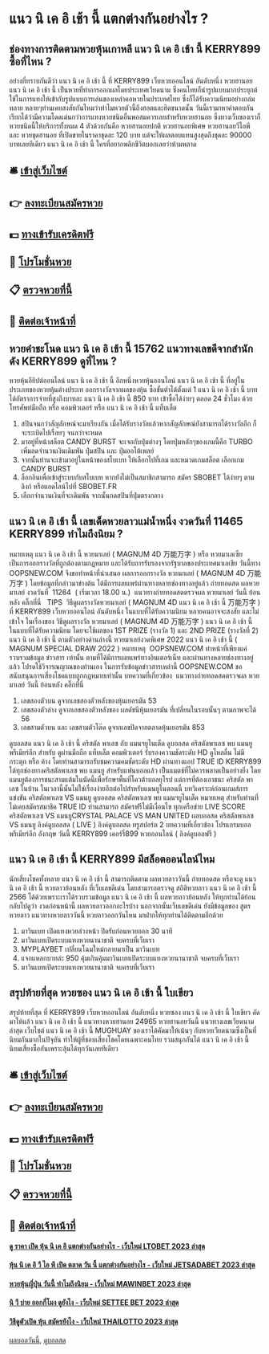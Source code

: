 # แนว นิ เค อิ เช้า นี้ แตกต่างกันอย่างไร ?
## ช่องทางการติดตามหวยหุ้นเกาหลี แนว นิ เค อิ เช้า นี้ KERRY899 ซื้อที่ไหน ?
อย่างที่ทราบกันดีว่า แนว นิ เค อิ เช้า นี้ ที่ KERRY899 เว็บหวยออนไลน์ อันดับหนึ่ง หวยฮานอย แนว นิ เค อิ เช้า นี้ เป็นหวยที่ทำการออกผลโดยประเทศเวียดนาม ซึ่งคนไทยก็นำรูปแบบมากประยุกต์ใช้ในการแทงให้เข้ากับรูปแบบการเล่นของเหล่าคอหวยในประเทศไทย ซึ่งก็ได้รับความนิยมอย่างถล่มทลาย หลายๆท่านเคยสงสัยกันไหมว่าทำไมหวยตัวนี้ถึงฮอตและฮิตขนาดนั้น วันนี้เรามาหาคำตอบกัน
เรียกได้ว่ามีความโดดเด่นกว่าการแทงหวยชนิดอื่นพอสมควรเลยสำหรับหวยฮานอย ซึ่งทางเว็บของเราก็หวยชนิดนี้ให้บริการทั้งหมด 4 ตัวด้วยกันคือ หวยฮานอยปกติ หวยฮานอยพิเศษ หวยฮานอยวีไอพี และ หวยชุดฮานอย ที่เปิดขายในราคาชุดละ 120 บาท แต่จะให้ผลตอบแทนสูงสุดถึงชุดละ 90000 บาทเลยทีเดียว แนว นิ เค อิ เช้า นี้ ใครที่อยากพลิกชีวิตบอกเลยว่าห้ามพลาด

## 🛎 [เข้าสู่เว็บไซต์](https://bit.ly/3BG5bNw)
## 👉 [ลงทะเบียนสมัครหวย](https://bit.ly/3BG5bNw)
## 💵 [ทางเข้ารับเครดิตฟรี](https://bit.ly/3C3mvgS)
## 👑 [โปรโมชั่นหวย](https://bit.ly/3C3mvgS)
## 📋 [ตรวจหวยที่นี้](https://bit.ly/3C3mvgS)
## 📱 [ติดต่อเจ้าหน้าที่](https://bit.ly/3C3mvgS)

## หวยคำชะโนด แนว นิ เค อิ เช้า นี้ 15762 แนวทางเลขดีจากสำนักดัง KERRY899 ดูที่ไหน ?
หวยหุ้นอียิปต์ออนไลน์ แนว นิ เค อิ เช้า นี้ อีกหนึ่งหวยหุ้นออนไลน์ แนว นิ เค อิ เช้า นี้ ที่อยู่ในประเภทของหวยหุ้นต่างประเท ออกรางวัลจากผลของหุ้น ซื้อขั้นต่ำได้ตั้งแต่ 1 แนว นิ เค อิ เช้า นี้ บาท ได้อัตราการจ่ายที่สูงถึงบาทละ แนว นิ เค อิ เช้า นี้ 850 บาท เข้าซื้อได้ง่ายๆ ตลอด 24 ชั่วโมง ด้วยโทรศัพท์มือถือ หรือ คอมพิวเตอร์ หรือ แนว นิ เค อิ เช้า นี้ แท็บเล็ต
1. สปินจนกว่าสัญลักษณ์จะมาเรียงกัน เมื่อได้รับรางวัลแล้วหากสัญลักษณ์ยังสามารถได้รางวัลอีก ก็จะระเบิดไปเรื่อยๆ จนกว่าจะหมด
2. มาอยู่ที่หน้าสล็อต CANDY BURST จะเจอกับปุ่มต่างๆ โดยปุ่มหลักๆของเกมนี้คือ TURBO เพิ่มลดจำนวนเงินเดิมพัน ปุ่มสปิน และ ปุ่มออโต้เพลย์
3. จากนั้นท่านจะเข้ามาอยู่ในหน้าของสโบเบท ให้เลือกไปที่เกม และหมวดเกมสล็อต เลือกเกม CANDY BURST
4. ล็อกอินเพื่อเข้าสู่ระบบกับสโบเบท หากยังไม่เป็นสมาชิกสามารถ สมัคร SBOBET ได้ง่ายๆ ตามลิงก์ หรือแอดไลน์ไปที่ SBOBET.FR
5. เลือกจำนวนเงินที่จะเดิมพัน จากนั้นกดสปินที่ปุ่มตรงกลาง

## แนว นิ เค อิ เช้า นี้ เลขเด็ดหวยลาวแม่น้ำหนึ่ง งวดวันที่ 11465 KERRY899 ทำไมถึงนิยม ?
หมายเหตุ แนว นิ เค อิ เช้า นี้ หวยมาเลย์ ( MAGNUM 4D 万能万字 ) หรือ หวยมาเลเซีย เป็นการออกรางวัลที่ถูกต้องตามกฎหมาย และได้รับการรับรองจากรัฐบาลของประเทศมาเลเชีย
วันนี้ทาง OOPSNEW.COM จึงขอทำหน้าที่นำเสนอ ผลการออกรางวัล หวยมาเลย์ ( MAGNUM 4D 万能万字 ) โดยข้อมูลที่กล่าวมาข่างต้น ได้มีการเผยแพร่ผ่านทางหลายช่องทางอยู่แล้ว
ถ่ายทอดสด ผลหวยมาเลย์ งวดวันที่  11264  ( เริ่มเวลา 18.00 น.)
 แนวทางถ่ายทอดสดตรวจผล หวยมาเลย์ วันนี้ ย้อนหลัง คลิ๊กที่นี่  
TIPS  วิธีดูผลรางวัลหวยมาเลย์ ( MAGNUM 4D แนว นิ เค อิ เช้า นี้ 万能万字 ) ที่ KERRY899 เว็บหวยออนไลน์ อันดับหนึ่ง ในแบบที่ได้รับความนิยม
หลายคนอาจจะสงสัย และไม่เข้าใจ ในเรื่องของ วิธีดูผลรางวัล หวยมาเลย์ ( MAGNUM 4D 万能万字 ) แนว นิ เค อิ เช้า นี้ ในแบบที่ได้รับความนิยม โดยจะใช้ผลของ 1ST PRIZE (รางวัล 1) และ 2ND PRIZE (รางวัลที่ 2) แนว นิ เค อิ เช้า นี้ ตามตัวอย่างด่านล่างนี้
หวยมาเลย์งวดพิเศษ 2022 แนว นิ เค อิ เช้า นี้ ( MAGNUM SPECIAL DRAW 2022 )
หมายเหตุ  OOPSNEW.COM ทำหน้าที่เพียงแค่รวบรวมข้อมูล ข่าวสาร เท่านั้น ตามที่ได้มีการเผยแพร่ทางอินเตอร์เน็ท และผ่านทางหลายช่องทางอยู่แล้ว โปรดใช้วิจารณญาณของท่านเอง ในการรับข้อมูลข่าวสารเหล่านี้ OOPSNEW.COM ขอสนับสนุนการเสี่ยงโชคแบบถูกกฎหมายเท่านั้น
บทความที่เกี่ยวข้อง
 แนวทางถ่ายทอดสดตรวจผล หวยมาเลย์ วันนี้ ย้อนหลัง คลิ๊กที่นี่  
1. เลขสองตัวบน ดูจากเลขสองตัวหลังของหุ้นเยอรมัน 53
2. เลขสองตัวล่าง ดูจากเลขสองตัวหลังของ ผลดัชนีหุ้นเยอรมัน ที่เปลี่ยนในรอบนั้นๆ ตามภาพจะได้ 56
3. เลขสามตัวบน และ เลขสามตัวโต๊ด ดูจากเลขปิดจากตลาดหุ้นเยอรมัน 853

ดูบอลสด แนว นิ เค อิ เช้า นี้ คริสตัล พาเลซ กับ แมนฯยูไนเต็ด
ดูบอลสด คริสตัลพาเลซ พบ แมนยู พรีเมียร์ลีก สำหรับ ดูผ่านมือถือ แท็บเล็ต คอมพิวเตอร์ รับรองความชัดระดับ HD ดูไหลลื่น ไม่มีกระตุก หรือ ค้าง โดยท่านสามารถรับชมความคมชัดระดับ HD ผ่านทางแอป TRUE ID KERRY899 ได้ทุกช่องทางคริสตัลพาเลซ พบ แมนยู สำหรับแฟนบอลแล้ว เป็นแมตช์ที่ไม่ควรพลาดเป็นอย่างยิ่ง โดยแมนยูต้องการชนะสามแต้มในนัดนี้เพื่อรักษาพื้นที่โควต้าบอลยุโรป แต่การที่ต้องเอาชนะ คริสตัล พาเลซ ในบ้าน ในเวลานี้นั้นไม่ใช่เรื่องง่ายอีกต่อไปสำหรับแมนยูในตอนนี้
บทวิเคราะห์ก่อนเกมส์การแข่งขัน คริสตัลพาเลซ VS แมนยู
ดูบอลสด คริสตัลพาเลซ พบ แมนฯยูไนเต็ด
หมายเหตุ สำหรับท่านที่ไม่เคยสมัครสมาชิค TRUE ID ท่านสามารถ สมัครฟรีไม่มีเงื่อนไข ทุกเครือข่าย
LIVE SCORE คริสตัลพาเลซ VS แมนยูCRYSTAL PALACE VS MAN UNITED
ผลบอลสด คริสตัลพาเลซ VS แมนยู
ลิงค์ดูบอลสด ( LIVE )
 ลิงค์ดูบอลสด 
 ทรูสปอร์ต 2 
บทความที่เกี่ยวข้อง
โปรแกรมบอล พรีเมียร์ลีก อังกฤษ วันนี้ KERRY899 เคอร์รี่899 หวยออนไลน์ ( ลิงค์ดูบอลฟรี )

## แนว นิ เค อิ เช้า นี้ KERRY899 มีสล็อตออนไลน์ไหม
นักเสี่ยงโชคทั้งหลาย แนว นิ เค อิ เช้า นี้ สามารถติดตาม ผลหวยลาววันนี้ ถ่ายทอดสด หรือจะดู แนว นิ เค อิ เช้า นี้ หวยลาวย้อนหลัง ที่เว็บเลขดีเด่น โดยสามารถตรวจดู สถิติหวยลาว แนว นิ เค อิ เช้า นี้ 2566 ได้ด้วยเพราะเราได้รวบรวมข้อมูล แนว นิ เค อิ เช้า นี้ ผลหวยลาวย้อนหลัง ให้ทุกท่านได้ย้อนกลับไปดูว่า งวดก่อนหน้านี้ ผลหวยลาวออกอะไรบ้าง นอกจากนั้นเว็บเลขดีเด่น ยังมีข้อมูลของ สูตรหวยลาว แนวทางหวยลาววันนี้ หวยลาวออกวันไหน มาฝากให้ทุกท่านได้ติดตามอีกด้วย
1. มาวินเบท เปิดแทงหวยล่วงหน้า ปิดรับก่อนหวยออก 30 นาที
2. มาวินเบทเปิดระบบแทงหวยนานาชาติ จบครบที่เว็บเรา
3. MYPLAYBET เปลี่ยนโฉมใหม่กลายมาเป็น มาวินเบท
4. แจกแหลกบาทล่ะ 950 คุ้มเกินคุ้มมาวินเบทเปิดระบบแทงหวยนานาชาติ จบครบที่เว็บเรา
5. มาวินเบทเปิดระบบแทงหวยนานาชาติ จบครบที่เว็บเรา

## สรุปท้ายที่สุด หวยซอง แนว นิ เค อิ เช้า นี้ ใบเขียว
สรุปท้ายที่สุด ที่ KERRY899 เว็บหวยออนไลน์ อันดับหนึ่ง หวยซอง แนว นิ เค อิ เช้า นี้ ใบเขียว คัดมาให้แล้ว แนว นิ เค อิ เช้า นี้ แนวทางหวยฮานอย 24965 หวยฮานอยวันนี้ แนวทางเลขเวียดนามล่าสุด เว็บไซต์ แนว นิ เค อิ เช้า นี้ MUGHUAY ของเราได้คัดมาให้เน้นๆ กับหวยเวียดนามซึ่งเป็นที่นิยมกันมากในปัจุบัน ทำให้ผู้ที่ชอบเสี่ยงโชคโดยเฉพาะคนไทย รวมสนุกกันได้ แนว นิ เค อิ เช้า นี้ นิยมเสี่ยงซื้อกันเพราะลุ้นได้ทุกวันเลยทีเดียว

## 🛎 [เข้าสู่เว็บไซต์](https://bit.ly/3BG5bNw)
## 👉 [ลงทะเบียนสมัครหวย](https://bit.ly/3BG5bNw)
## 💵 [ทางเข้ารับเครดิตฟรี](https://bit.ly/3C3mvgS)
## 👑 [โปรโมชั่นหวย](https://bit.ly/3C3mvgS)
## 📋 [ตรวจหวยที่นี้](https://bit.ly/3C3mvgS)
## 📱 [ติดต่อเจ้าหน้าที่](https://bit.ly/3C3mvgS)

#### [ดู ราคา เปิด หุ้น นิ เค อิ แตกต่างกันอย่างไร - เว็บใหม่ LTOBET 2023 ล่าสุด](https://atom.io/themes/ดู%20ราคา%20เปิด%20หุ้น%20นิ%20เค%20อิ%20แตกต่างกันอย่างไร%20-%20เว็บใหม่%20ltobet%202023%20ล่าสุด)
#### [หุ้น นิ เค อิ วี ไอ พี เปิด ตลาด วัน นี้ แตกต่างกันอย่างไร - เว็บใหม่ JETSADABET 2023 ล่าสุด](https://atom.io/themes/หุ้น%20นิ%20เค%20อิ%20วี%20ไอ%20พี%20เปิด%20ตลาด%20วัน%20นี้%20แตกต่างกันอย่างไร%20-%20เว็บใหม่%20jetsadabet%202023%20ล่าสุด)
#### [หวยหุ้นญี่ปุ่น วันนี้ ทำไมถึงนิยม - เว็บใหม่ MAWINBET 2023 ล่าสุด](https://atom.io/themes/หวยหุ้นญี่ปุ่น%20วันนี้%20ทำไมถึงนิยม%20-%20เว็บใหม่%20mawinbet%202023%20ล่าสุด)
#### [นิ วี บ่าย ออกกี่โมง ดูยังไง - เว็บใหม่ SETTEE BET 2023 ล่าสุด](https://atom.io/themes/นิ%20วี%20บ่าย%20ออกกี่โมง%20ดูยังไง%20-%20เว็บใหม่%20settee%20bet%202023%20ล่าสุด)
#### [วิธีดูตัวเปิด หุ้น สมัครยังไง - เว็บใหม่ THAILOTTO 2023 ล่าสุด](https://atom.io/themes/วิธีดูตัวเปิด%20หุ้น%20สมัครยังไง%20-%20เว็บใหม่%20thailotto%202023%20ล่าสุด)

[ผลบอลวันนี้](https://siamsport.tv "ผลบอลวันนี้"), [ดูบอลสด](https://siamsport.tv/ดูบอลสด "ดูบอลสด")